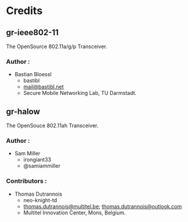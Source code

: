 # Credits

## gr-ieee802-11

The OpenSource 802.11a/g/p Transceiver.

### Author : 
- Bastian Bloessl
    - bastibl
    - mail@bastibl.net
    - Secure Mobile Networking Lab, TU Darmstadt.

## gr-halow

The OpenSouce 802.11ah Transceiver.

### Author : 

- Sam Miller
    - irongiant33
    - @samiammiller

### Contributors : 

 - Thomas Dutrannois 
    - neo-knight-td
    - thomas.dutrannois@multitel.be; thomas.dutrannois@outlook.com
    - Multitel Innovation Center, Mons, Belgium.